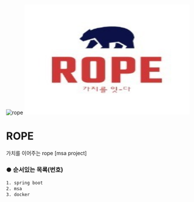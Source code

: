 ![rope](https://user-images.githubusercontent.com/89494907/182028476-1a8a799d-3975-4c63-8288-2e446e4772b9.jpg)
<img src="/rope.jpg" width="450px" height="300px" title="px(픽셀) 크기 설정" alt="RubberDuck"></img><br/>
# ROPE
가치를 이어주는 rope [msa project]

### ● 순서있는 목록(번호)
```
1. spring boot
2. msa
3. docker
```

